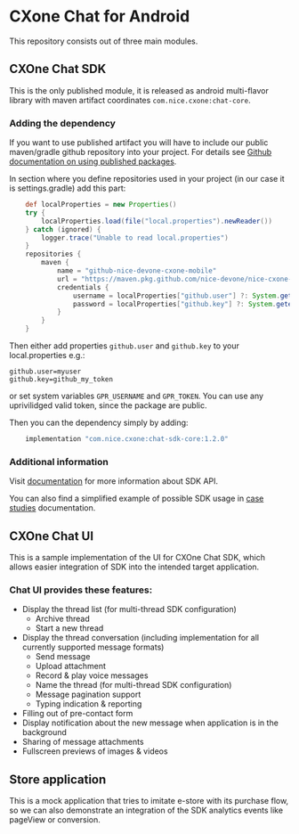 # CXone Chat for Android

This repository consists out of three main modules.

## CXOne Chat SDK

This is the only published module, it is released as android multi-flavor library with maven artifact coordinates
`com.nice.cxone:chat-core`.

### Adding the dependency
If you want to use published artifact you will have to include our public maven/gradle github repository into your project.
For details see [Github documentation on using published packages](https://docs.github.com/en/packages/working-with-a-github-packages-registry/working-with-the-gradle-registry#using-a-published-package).

In section where you define repositories used in your project (in our case it is settings.gradle) add this part:
```groovy
    def localProperties = new Properties()
    try {
        localProperties.load(file("local.properties").newReader())
    } catch (ignored) {
        logger.trace("Unable to read local.properties")
    }
    repositories {
        maven {
            name = "github-nice-devone-cxone-mobile"
            url = "https://maven.pkg.github.com/nice-devone/nice-cxone-mobile-sdk-android"
            credentials {
                username = localProperties["github.user"] ?: System.getenv("GPR_USERNAME") // Use github.user property key from local.properties for local builds or environment variable GPR_USERNAME for CI builds
                password = localProperties["github.key"] ?: System.getenv("GPR_TOKEN") // Use github.key property key from local.properties for local builds or environment variable GPR_USERNAME for CI builds
            }
        }
    }
```
Then either add properties `github.user` and `github.key` to your local.properties
e.g.:
```
github.user=myuser
github.key=github_my_token
```
or set system variables `GPR_USERNAME` and `GPR_TOKEN`.
You can use any uprivilidged valid token, since the package are public.

Then you can the dependency simply by adding:
```groovy
    implementation "com.nice.cxone:chat-sdk-core:1.2.0"
```
### Additional information
Visit [documentation][docs] for more information about SDK API.

You can also find a simplified example of possible SDK usage in [case studies](docs/case-studies.md)
documentation.

[docs]: https://help.nice-incontact.com/content/acd/digital/mobilesdk/android/getstartedandroid.htm

## CXOne Chat UI

This is a sample implementation of the UI for CXOne Chat SDK, which allows easier integration of SDK into
the intended target application.

### Chat UI provides these features:

* Display the thread list (for multi-thread SDK configuration)
  * Archive thread
  * Start a new thread
* Display the thread conversation (including implementation for all currently supported message formats)
  * Send message
  * Upload attachment
  * Record & play voice messages
  * Name the thread (for multi-thread SDK configuration)
  * Message pagination support
  * Typing indication & reporting
* Filling out of pre-contact form
* Display notification about the new message when application is in the background
* Sharing of message attachments
* Fullscreen previews of images & videos

## Store application

This is a mock application that tries to imitate e-store with its purchase flow, so we can
also demonstrate an integration of the SDK analytics events like pageView or conversion.
